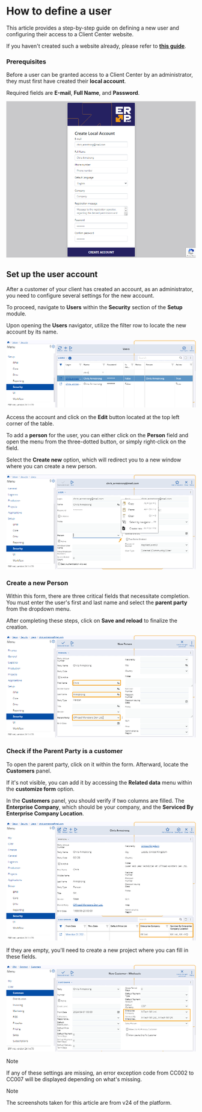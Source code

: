 # How to define a user

This article provides a step-by-step guide on defining a new user and configuring their access to a Client Center website.

If you haven't created such a website already, please refer to **[this guide](define-a-new-cc.md)**.

### Prerequisites

Before a user can be granted access to a Client Center by an administrator, they must first have created their **local account**. 

Required fields are **Е-mail**, **Full Name**, and **Password**.

![picture](pictures/Setup_user_account_01_04.png)

## Set up the user account 

After a customer of your client has created an account, as an administrator, you need to configure several settings for the new account.

To proceed, navigate to **Users** within the **Security** section of the **Setup** module.

Upon opening the **Users** navigator, utilize the filter row to locate the new account by its name.

![picture](pictures/Setup_User_table_01_04.png)

Access the account and click on the **Edit** button located at the top left corner of the table.

To add a **person** for the user, you can either click on the **Person** field and open the menu from the three-dotted button, or simply right-click on the field.

Select the **Create new** option, which will redirect you to a new window where you can create a new person.

![picture](pictures/Setup_user_create_person_01_04.png)

### Create a new Person 

Within this form, there are three critical fields that necessitate completion. You must enter the user's first and last name and select the **parent party** from the dropdown menu.

After completing these steps, click on **Save and reload** to finalize the creation.

![picture](pictures/Setup_user_create_person_fields_01_04.png)

### Check if the Parent Party is a customer 

To open the parent party, click on it within the form. Afterward, locate the **Customers** panel. 

If it's not visible, you can add it by accessing the **Related data** menu within the **customize form** option.

In the **Customers** panel, you should verify if two columns are filled. The **Enterprise Company**, which should be your company, and the **Serviced By Enterprise Company Location**.

![picture](pictures/Setup_customers_columns_01_04.png)

If they are empty, you'll need to create a new project where you can fill in these fields.

![picture](pictures/New_customer_setup_01_04.png)

> [!NOTE]
> 
> If any of these settings are missing, an error exception code from CC002 to CC007 will be displayed depending on what's missing.


> [!NOTE]
> 
> The screenshots taken for this article are from v24 of the platform.
